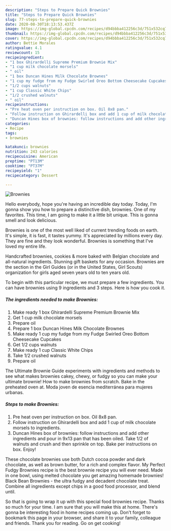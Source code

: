 ```yaml
---
description: "Steps to Prepare Quick Brownies"
title: "Steps to Prepare Quick Brownies"
slug: 77-steps-to-prepare-quick-brownies
date: 2020-08-30T18:13:53.437Z
image: https://img-global.cpcdn.com/recipes/d94bbba412256c3d/751x532cq70/brownies-recipe-main-photo.jpg
thumbnail: https://img-global.cpcdn.com/recipes/d94bbba412256c3d/751x532cq70/brownies-recipe-main-photo.jpg
cover: https://img-global.cpcdn.com/recipes/d94bbba412256c3d/751x532cq70/brownies-recipe-main-photo.jpg
author: Bettie Morales
ratingvalue: 4.1
reviewcount: 15
recipeingredient:
- "1 box Ghirardelli Supreme Premium Brownie Mix"
- "1 cup milk chocolate morsels"
- " oil"
- "1 box Duncan Hines Milk Chocolate Brownes"
- "1 cup my fudge from my Fudge Swirled Oreo Bottom Cheesecake Cupcakes"
- "1/2 cups walnuts"
- "1 cup Classic White Chips"
- "1/2 crushed walnuts"
- " oil"
recipeinstructions:
- "Pre heat oven per instruction on box. Oil 8x8 pan."
- "Follow instruction on Ghirardelli box and add 1 cup of milk chocolate morsels to ingredients."
- "Duncan Hines box of brownies: follow instructions and add other ingredients and pour in 9x13 pan that has been oiled. Take 1/2 of walnuts and crush and then sprinkle on top. Bake per instructions on box. Enjoy!"
categories:
- Recipe
tags:
- brownies

katakunci: brownies 
nutrition: 243 calories
recipecuisine: American
preptime: "PT13M"
cooktime: "PT37M"
recipeyield: "1"
recipecategory: Dessert

---
```



![Brownies](https://img-global.cpcdn.com/recipes/d94bbba412256c3d/751x532cq70/brownies-recipe-main-photo.jpg)

Hello everybody, hope you're having an incredible day today. Today, I'm gonna show you how to prepare a distinctive dish, brownies. One of my favorites. This time, I am going to make it a little bit unique. This is gonna smell and look delicious.

Brownies is one of the most well liked of current trending foods on earth. It's simple, it is fast, it tastes yummy. It's appreciated by millions every day. They are fine and they look wonderful. Brownies is something that I've loved my entire life.

Handcrafted brownies, cookies &amp; more baked with Belgian chocolate and all-natural ingredients. Stunning gift baskets for any occasion. Brownies are the section in the Girl Guides (or in the United States, Girl Scouts) organization for girls aged seven years old to ten years old.


To begin with this particular recipe, we must prepare a few ingredients. You can have brownies using 9 ingredients and 3 steps. Here is how you cook it.

<!--inarticleads1-->

##### The ingredients needed to make Brownies:

1. Make ready 1 box Ghirardelli Supreme Premium Brownie Mix
1. Get 1 cup milk chocolate morsels
1. Prepare  oil
1. Prepare 1 box Duncan Hines Milk Chocolate Brownes
1. Make ready 1 cup my fudge from my Fudge Swirled Oreo Bottom Cheesecake Cupcakes
1. Get 1/2 cups walnuts
1. Make ready 1 cup Classic White Chips
1. Take 1/2 crushed walnuts
1. Prepare  oil


The Ultimate Brownie Guide experiments with ingredients and methods to see what makes brownies cakey, chewy, or fudgy so you can make your ultimate brownie! How to make brownies from scratch. Bake in the preheated oven at. Moda joven de esencia mediterránea para mujeres urbanas. 

<!--inarticleads2-->

##### Steps to make Brownies:

1. Pre heat oven per instruction on box. Oil 8x8 pan.
1. Follow instruction on Ghirardelli box and add 1 cup of milk chocolate morsels to ingredients.
1. Duncan Hines box of brownies: follow instructions and add other ingredients and pour in 9x13 pan that has been oiled. Take 1/2 of walnuts and crush and then sprinkle on top. Bake per instructions on box. Enjoy!


These chocolate brownies use both Dutch cocoa powder and dark chocolate, as well as brown butter, for a rich and complex flavor. My Perfect Fudgy Brownies recipe is the best brownie recipe you will ever need. Made in one bowl, using melted chocolate you get amazing homemade brownies! Black Bean Brownies - the ultra fudgy and decadent chocolate treat. Combine all ingredients except chips in a good food processor, and blend until. 

So that is going to wrap it up with this special food brownies recipe. Thanks so much for your time. I am sure that you will make this at home. There's gonna be interesting food in home recipes coming up. Don't forget to bookmark this page in your browser, and share it to your family, colleague and friends. Thank you for reading. Go on get cooking!
